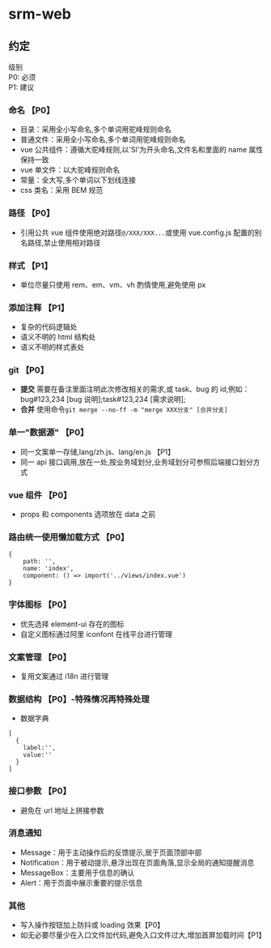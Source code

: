 # srm-web

## 约定

级别  
P0: 必须  
P1: 建议

### 命名 【P0】

- 目录：采用全小写命名,多个单词用驼峰规则命名
- 普通文件：采用全小写命名,多个单词用驼峰规则命名
- vue 公共组件：遵循大驼峰规则,以'Sl'为开头命名,文件名和里面的 name 属性保持一致
- vue 单文件：以大驼峰规则命名
- 常量：全大写,多个单词以下划线连接
- css 类名：采用 BEM 规范

### 路径 【P0】

- 引用公共 vue 组件使用绝对路径`@/XXX/XXX...`或使用 vue.config.js 配置的别名路径,禁止使用相对路径

### 样式 【P1】

- 单位尽量只使用 rem、em、vm、vh 酌情使用,避免使用 px

### 添加注释 【P1】

- 复杂的代码逻辑处
- 语义不明的 html 结构处
- 语义不明的样式表处

### git 【P0】

- **提交** 需要在备注里面注明此次修改相关的需求,或 task、bug 的 id,例如：bug#123,234 [bug 说明];task#123,234 [需求说明];
- **合并** 使用命令`git merge --no-ff -m "merge XXX分支" [合并分支]`

### 单一"数据源" 【P0】

- 同一文案单一存储,lang/zh.js、lang/en.js 【P1】
- 同一 api 接口调用,放在一处,按业务域划分,业务域划分可参照后端接口划分方式

### vue 组件 【P0】

- props 和 components 选项放在 data 之前

### 路由统一使用懒加载方式 【P0】

```
{
    path: '',
    name: 'index',
    component: () => import('../views/index.vue')
}
```

### 字体图标 【P0】

- 优先选择 element-ui 存在的图标
- 自定义图标通过阿里 iconfont 在线平台进行管理

### 文案管理 【P0】

- 复用文案通过 i18n 进行管理

### 数据结构 【P0】-特殊情况再特殊处理

- 数据字典

```
[
  {
    label:'',
    value:''
  }
]
```

### 接口参数 【P0】

- 避免在 url 地址上拼接参数

### 消息通知

- Message：用于主动操作后的反馈提示,居于页面顶部中部
- Notification：用于被动提示,悬浮出现在页面角落,显示全局的通知提醒消息
- MessageBox：主要用于信息的确认
- Alert：用于页面中展示重要的提示信息

### 其他

- 写入操作按钮加上防抖或 loading 效果【P0】
- 如无必要尽量少在入口文件加代码,避免入口文件过大,增加首屏加载时间【P1】
